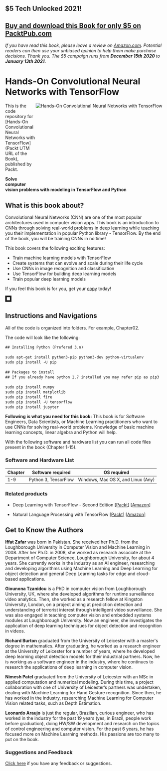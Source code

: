 ## $5 Tech Unlocked 2021!
[Buy and download this Book for only $5 on PacktPub.com](https://www.packtpub.com/product/hands-on-convolutional-neural-networks-with-tensorflow/9781789130331)
-----
*If you have read this book, please leave a review on [Amazon.com](https://www.amazon.com/gp/product/1789130336).     Potential readers can then use your unbiased opinion to help them make purchase decisions. Thank you. The $5 campaign         runs from __December 15th 2020__ to __January 13th 2021.__*

# Hands-On Convolutional Neural Networks with TensorFlow

<a href="https://www.packtpub.com/big-data-and-business-intelligence/hands-convolutional-neural-networks-tensorflow?utm_source=github&utm_medium=repository&utm_campaign=978-1-78913-033-1"><img src="https://d255esdrn735hr.cloudfront.net/sites/default/files/imagecache/ppv4_main_book_cover/B10494_cover_new.png" alt="Hands-On Convolutional Neural Networks with TensorFlow" height="256px" align="right"></a>

This is the code repository for [Hands-On Convolutional Neural Networks with TensorFlow](Packt UTM URL of the Book), published by Packt.

**Solve computer vision problems with modeling in TensorFlow and Python**

## What is this book about?
Convolutional Neural Networks (CNN) are one of the most popular architectures used in computer vision apps. This book is an introduction to CNNs through solving real-world problems in deep learning while teaching you their implementation in popular Python library - TensorFlow. By the end of the book, you will be training CNNs in no time!

This book covers the following exciting features: 
* Train machine learning models with TensorFlow
* Create systems that can evolve and scale during their life cycle
* Use CNNs in image recognition and classification
* Use TensorFlow for building deep learning models 
* Train popular deep learning models

If you feel this book is for you, get your [copy](https://www.amazon.com/dp/1789130336) today!

<a href="https://www.packtpub.com/?utm_source=github&utm_medium=banner&utm_campaign=GitHubBanner"><img src="https://raw.githubusercontent.com/PacktPublishing/GitHub/master/GitHub.png" 
alt="https://www.packtpub.com/" border="5" /></a>


## Instructions and Navigations
All of the code is organized into folders. For example, Chapter02.

The code will look like the following:
```
## Installing Python (Prefered 3.n)

sudo apt-get install python3-pip python3-dev python-virtualenv
sudo pip install -U pip

## Packages to install
## If you already have python 2.7 installed you may refer pip as pip3

sudo pip install numpy
sudo pip install matplotlib
sudo pip install fire
sudo pip install -U tensorflow
sudo pip install jupyter
```

**Following is what you need for this book:**
	This book is for Software Engineers, Data Scientists, or Machine Learning practitioners who want to use CNNs for solving real-world problems. Knowledge of basic machine learning concepts, linear algebra and Python will help.

With the following software and hardware list you can run all code files present in the book (Chapter 1-15).

### Software and Hardware List

| Chapter  | Software required                   | OS required                        |
| -------- | ------------------------------------| -----------------------------------|
| 1-9      | Python 3, TensorFlow                | Windows, Mac OS X, and Linux (Any) |





### Related products 
* Deep Learning with TensorFlow - Second Edition [[Packt]](https://www.packtpub.com/big-data-and-business-intelligence/deep-learning-tensorflow-second-edition?utm_source=github&utm_medium=repository&utm_campaign=9781788831109) [[Amazon]](https://www.amazon.com/dp/1788831101)

* Natural Language Processing with TensorFlow [[Packt]](https://www.packtpub.com/application-development/natural-language-processing-tensorflow?utm_source=github&utm_medium=repository&utm_campaign=9781788478311) [[Amazon]](https://www.amazon.com/dp/1788478312)

## Get to Know the Authors
**Iffat Zafar**
was born in Pakistan. She received her Ph.D. from the Loughborough University in Computer Vision and Machine Learning in 2008. After her Ph.D. in 2008, she worked as research associate at the Department of Computer Science, Loughborough University, for about 4 years. She currently works in the industry as an AI engineer, researching and developing algorithms using Machine Learning and Deep Learning for object detection and general Deep Learning tasks for edge and cloud-based applications.

**Giounona Tzanidou**
is a PhD in computer vision from Loughborough University, UK, where she developed algorithms for runtime surveillance video analytics. Then, she worked as a research fellow at Kingston University, London, on a project aiming at prediction detection and understanding of terrorist interest through intelligent video surveillance. She was also engaged in teaching computer vision and embedded systems modules at Loughborough University. Now an engineer, she investigates the application of deep learning techniques for object detection and recognition in videos.

**Richard Burton**
graduated from the University of Leicester with a master's degree in mathematics. After graduating, he worked as a research engineer at the University of Leicester for a number of years, where he developed deep learning object detection models for their industrial partners. Now, he is working as a software engineer in the industry, where he continues to research the applications of deep learning in computer vision.

**Nimesh Patel**
graduated from the University of Leicester with an MSc in applied computation and numerical modeling. During this time, a project collaboration with one of University of Leicester’s partners was undertaken, dealing with Machine Learning for Hand Gesture recognition. Since then, he has worked in the industry, researching Machine Learning for Computer Vision related tasks, such as Depth Estimation.

**Leonardo Araujo**
is just the regular, Brazilian, curious engineer, who has worked in the industry for the past 19 years (yes, in Brazil, people work before graduation), doing HW/SW development and research on the topics of control engineering and computer vision. For the past 6 years, he has focused more on Machine Learning methods. His passions are too many to put on the book.


### Suggestions and Feedback
[Click here](https://docs.google.com/forms/d/e/1FAIpQLSdy7dATC6QmEL81FIUuymZ0Wy9vH1jHkvpY57OiMeKGqib_Ow/viewform) if you have any feedback or suggestions.
